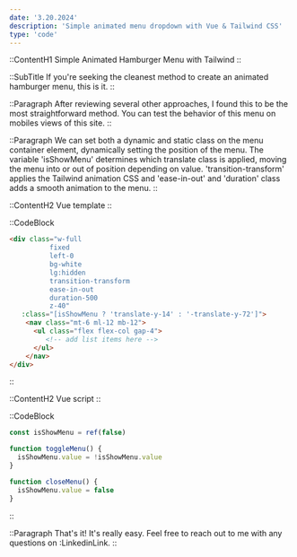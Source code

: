 ```yaml
---
date: '3.20.2024'
description: 'Simple animated menu dropdown with Vue & Tailwind CSS'
type: 'code'
---
```


::ContentH1
Simple Animated Hamburger Menu with Tailwind
::

::SubTitle
If you're seeking the cleanest method to create an animated hamburger menu, this is it.
::

::Paragraph
After reviewing several other approaches, I found this to be the most straightforward method. 
You can test the behavior of this menu on mobiles views of this site.
::

::Paragraph
We can set both a dynamic and static class on the menu container element, dynamically setting the position of the menu.
The variable 'isShowMenu' determines which translate class is applied, moving the menu into or out of position depending on value.
'transition-transform' applies the Tailwind animation CSS and 'ease-in-out' and 'duration' class adds a smooth animation to the menu.
::

::ContentH2
Vue template
::

::CodeBlock
```html
<div class="w-full 
          fixed 
          left-0 
          bg-white 
          lg:hidden 
          transition-transform 
          ease-in-out 
          duration-500 
          z-40"
   :class="[isShowMenu ? 'translate-y-14' : '-translate-y-72']">
    <nav class="mt-6 ml-12 mb-12">
      <ul class="flex flex-col gap-4">
         <!-- add list items here -->
      </ul>
    </nav>
</div>
```
::

::ContentH2
Vue script
::

::CodeBlock
```js
const isShowMenu = ref(false)

function toggleMenu() {
  isShowMenu.value = !isShowMenu.value
}

function closeMenu() {
  isShowMenu.value = false
}
```
::

::Paragraph
That's it!  It's really easy.  Feel free to reach out to me with any questions on :LinkedinLink.
::



